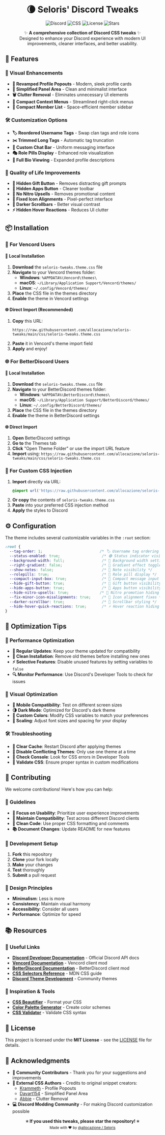 <div align="center">
  <h1>🌘 Seloris' Discord Tweaks</h1>
</div>

<div align="center">
  <img src="https://img.shields.io/badge/Discord-7289DA?style=for-the-badge&logo=discord&logoColor=white" alt="Discord">
  <img src="https://img.shields.io/badge/CSS-1572B6?style=for-the-badge&logo=css3&logoColor=white" alt="CSS">
  <img src="https://img.shields.io/github/license/allocazione/seloris-tweaks?style=for-the-badge" alt="License">
  <img src="https://img.shields.io/github/stars/allocazione/seloris-tweaks?style=for-the-badge" alt="Stars">
</div>

<p align="center">
  ✨ <strong>A comprehensive collection of Discord CSS tweaks</strong> ✨<br>
  Designed to enhance your Discord experience with modern UI improvements, cleaner interfaces, and better usability.
</p>

## 🚀 Features

### 🎨 **Visual Enhancements**
- **🔄 Revamped Profile Popouts** - Modern, sleek profile cards
- **📱 Simplified Panel Area** - Clean and minimalist interface
- **🗑️ Clutter Removal** - Eliminates unnecessary UI elements
- **📏 Compact Context Menus** - Streamlined right-click menus
- **👥 Compact Member List** - Space-efficient member sidebar

### 🛠️ **Customization Options**
- **🏷️ Reordered Username Tags** - Swap clan tags and role icons
- **✂️ Trimmed Long Tags** - Automatic tag truncation
- **💬 Custom Chat Bar** - Uniform messaging interface
- **🎭 Role Pills Display** - Enhanced role visualization
- **👤 Full Bio Viewing** - Expanded profile descriptions

### 🎯 **Quality of Life Improvements**
- **🎁 Hidden Gift Button** - Removes distracting gift prompts
- **📱 Hidden Apps Button** - Cleaner toolbar
- **💎 No Nitro Upsells** - Removes promotional content
- **🔧 Fixed Icon Alignments** - Pixel-perfect interface
- **📜 Darker Scrollbars** - Better visual contrast
- **⚡ Hidden Hover Reactions** - Reduces UI clutter

## 📦 Installation

### 🔧 **For Vencord Users**

#### 📁 **Local Installation**
1. **Download** the `seloris-tweaks.theme.css` file
2. **Navigate** to your Vencord themes folder:
   - **Windows**: `%APPDATA%\Vencord\themes\`
   - **macOS**: `~/Library/Application Support/Vencord/themes/`
   - **Linux**: `~/.config/Vencord/themes/`
3. **Place** the CSS file in the themes directory
4. **Enable** the theme in Vencord settings

#### 🌐 **Direct Import (Recommended)**
1. **Copy** this URL:
   ```
   https://raw.githubusercontent.com/allocazione/seloris-tweaks/main/css/seloris-tweaks.theme.css
   ```
2. **Paste** it in Vencord's theme import field
3. **Apply** and enjoy!

### 🌐 **For BetterDiscord Users**

#### 📁 **Local Installation**
1. **Download** the `seloris-tweaks.theme.css` file
2. **Navigate** to your BetterDiscord themes folder:
   - **Windows**: `%APPDATA%\BetterDiscord\themes\`
   - **macOS**: `~/Library/Application Support/BetterDiscord/themes/`
   - **Linux**: `~/.config/BetterDiscord/themes/`
3. **Place** the CSS file in the themes directory
4. **Enable** the theme in BetterDiscord settings

#### 🌐 **Direct Import**
1. **Open** BetterDiscord settings
2. **Go to** the Themes tab
3. **Click** "Open Theme Folder" or use the import URL feature
4. **Import** using: `https://raw.githubusercontent.com/allocazione/seloris-tweaks/main/css/seloris-tweaks.theme.css`

### 🎨 **For Custom CSS Injection**
1. **Import** directly via URL:
   ```css
   @import url('https://raw.githubusercontent.com/allocazione/seloris-tweaks/main/css/seloris-tweaks.theme.css');
   ```
2. **Or copy** the contents of `seloris-tweaks.theme.css`
3. **Paste** into your preferred CSS injection method
4. **Apply** the styles to Discord

## ⚙️ Configuration

The theme includes several customizable variables in the `:root` section:

```css
:root {
  --tag-order: 1;                          /* 🏷️ Username tag ordering */
  --status-enabled: true;                   /* 🟢 Status indicator visibility */
  --background-width: full;                 /* 📐 Background width setting */
  --right-gradient: false;                  /* 🎨 Gradient effect toggle */
  --show-notes: false;                      /* 📝 Note visibility */
  --rolepills: true;                        /* 💊 Role pill display */
  --compact-input-box: true;                /* 📝 Compact message input */
  --hide-gift-button: true;                 /* 🎁 Gift button visibility */
  --hide-apps-button: true;                 /* 📱 Apps button visibility */
  --hide-nitro-upsells: true;              /* 💎 Nitro promotion hiding */
  --fix-minor-icon-misalignments: true;     /* 🔧 Icon alignment fixes */
  --darker-scrollbar: true;                 /* 📜 Scrollbar styling */
  --hide-hover-quick-reactions: true;       /* ⚡ Hover reaction hiding */
}
```

## 🎯 Optimization Tips

### 🚀 **Performance Optimization**
- **🔄 Regular Updates**: Keep your theme updated for compatibility
- **🧹 Clean Installation**: Remove old themes before installing new ones
- **⚡ Selective Features**: Disable unused features by setting variables to `false`
- **🔍 Monitor Performance**: Use Discord's Developer Tools to check for issues

### 🎨 **Visual Optimization**
- **📱 Mobile Compatibility**: Test on different screen sizes
- **🌗 Dark Mode**: Optimized for Discord's dark theme
- **🎪 Custom Colors**: Modify CSS variables to match your preferences
- **📐 Scaling**: Adjust font sizes and spacing for your display

### 🛠️ **Troubleshooting**
- **🔄 Clear Cache**: Restart Discord after applying themes
- **🐛 Disable Conflicting Themes**: Only use one theme at a time
- **📝 Check Console**: Look for CSS errors in Developer Tools
- **🔧 Validate CSS**: Ensure proper syntax in custom modifications

## 🤝 Contributing

We welcome contributions! Here's how you can help:

### 📝 **Guidelines**
- **🎯 Focus on Usability**: Prioritize user experience improvements
- **📱 Maintain Compatibility**: Test across different Discord clients
- **🧹 Clean Code**: Use proper CSS formatting and comments
- **📚 Document Changes**: Update README for new features

### 🔧 **Development Setup**
1. **Fork** this repository
2. **Clone** your fork locally
3. **Make** your changes
4. **Test** thoroughly
5. **Submit** a pull request

### 🎨 **Design Principles**
- **Minimalism**: Less is more
- **Consistency**: Maintain visual harmony
- **Accessibility**: Consider all users
- **Performance**: Optimize for speed

## 📚 Resources

### 🔗 **Useful Links**
- [**Discord Developer Documentation**](https://discord.com/developers/docs) - Official Discord API docs
- [**Vencord Documentation**](https://vencord.dev/) - Vencord client mod
- [**BetterDiscord Documentation**](https://betterdiscord.app/) - BetterDiscord client mod
- [**CSS Selectors Reference**](https://developer.mozilla.org/en-US/docs/Web/CSS/CSS_Selectors) - MDN CSS guide
- [**Discord Theme Development**](https://github.com/topics/discord-theme) - Community themes

### 🎨 **Inspiration & Tools**
- [**CSS Beautifier**](https://www.freeformatter.com/css-beautifier.html) - Format your CSS
- [**Color Palette Generator**](https://coolors.co/) - Create color schemes
- [**CSS Validator**](https://jigsaw.w3.org/css-validator/) - Validate CSS syntax

## 📄 License

This project is licensed under the **MIT License** - see the [LICENSE](LICENSE) file for details.

## 🎉 Acknowledgments

- **🙏 Community Contributors** - Thank you for your suggestions and improvements
- **🎨 External CSS Authors** - Credits to original snippet creators:
  - [Krammeth](https://github.com/Krammeth/css-snippets) - Profile Popouts
  - [Davart154](https://github.com/davart154/Themes) - Simplified Panel Area
  - [Abbie](https://github.com/abbie/discord-css) - Clutter Removal
- **💻 Discord Modding Community** - For making Discord customization possible

<div align="center">
  <p>
    <strong>⭐ If you used this tweaks, please star the repository! ⭐</strong><br>
    <sub>Made with ❤️ by <a href="https://github.com/allocazione">@allocazione / Seloris</a></sub>
  </p>
</div>
</div>